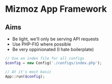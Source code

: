 # Mizmoz App Framework

## Aims

- Be light, we'll only be serving API requests
- Use PHP-FIG where possible
- Be very oppinionated (I hate boilerplate)

```php
// Use an index file for all configs
$config = new Config('./configs/index.php');

// At it's most basic
App::run($config);
```
